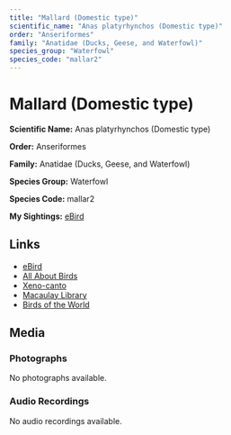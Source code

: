```yaml
---
title: "Mallard (Domestic type)"
scientific_name: "Anas platyrhynchos (Domestic type)"
order: "Anseriformes"
family: "Anatidae (Ducks, Geese, and Waterfowl)"
species_group: "Waterfowl"
species_code: "mallar2"
---
```


# Mallard (Domestic type)

**Scientific Name:** Anas platyrhynchos (Domestic type)

**Order:** Anseriformes

**Family:** Anatidae (Ducks, Geese, and Waterfowl)

**Species Group:** Waterfowl

**Species Code:** mallar2

**My Sightings:** [eBird](https://ebird.org/lifelist?r=world&time=life&spp=mallar2)

## Links
* [eBird](https://ebird.org/species/mallar2) 
* [All About Birds](https://www.allaboutbirds.org/guide/mallar2) 
* [Xeno-canto](https://www.xeno-canto.org/species/mallar2) 
* [Macaulay Library](https://search.macaulaylibrary.org/catalog?taxonCode=mallar2&sort=rating_rank_desc)
* [Birds of the World](https://birdsoftheworld.org/bow/species/mallar2)

## Media
### Photographs
No photographs available.

### Audio Recordings
No audio recordings available.
